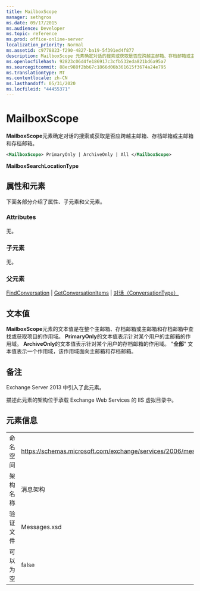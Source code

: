 ```yaml
---
title: MailboxScope
manager: sethgros
ms.date: 09/17/2015
ms.audience: Developer
ms.topic: reference
ms.prod: office-online-server
localization_priority: Normal
ms.assetid: c9778823-f290-4827-ba19-5f391ed4f877
description: MailboxScope 元素确定对话的搜索或获取是否应跨越主邮箱、存档邮箱或主邮箱和存档邮箱。
ms.openlocfilehash: 92823c06d4fe186917c3cfb532eda821bd6a95a7
ms.sourcegitcommit: 88ec988f2bb67c1866d06b361615f3674a24e795
ms.translationtype: MT
ms.contentlocale: zh-CN
ms.lasthandoff: 05/31/2020
ms.locfileid: "44455371"
---
```

# <a name="mailboxscope"></a>MailboxScope

**MailboxScope**元素确定对话的搜索或获取是否应跨越主邮箱、存档邮箱或主邮箱和存档邮箱。 
  
```XML
<MailboxScope> PrimaryOnly | ArchiveOnly | All </MailboxScope>
```

**MailboxSearchLocationType**

## <a name="attributes-and-elements"></a>属性和元素

下面各部分介绍了属性、子元素和父元素。
  
### <a name="attributes"></a>Attributes

无。
  
### <a name="child-elements"></a>子元素

无。
  
### <a name="parent-elements"></a>父元素

[FindConversation](findconversation.md)  | [GetConversationItems](getconversationitems.md)  | [对话（ConversationType）](conversation-conversationtype.md)
  
## <a name="text-value"></a>文本值

**MailboxScope**元素的文本值是在整个主邮箱、存档邮箱或主邮箱和存档邮箱中查找或获取项目的作用域。 **PrimaryOnly**的文本值表示针对某个用户的主邮箱的作用域。 **ArchiveOnly**的文本值表示针对某个用户的存档邮箱的作用域。 "**全部**" 文本值表示一个作用域，该作用域面向主邮箱和存档邮箱。 
  
## <a name="remarks"></a>备注

Exchange Server 2013 中引入了此元素。
  
描述此元素的架构位于承载 Exchange Web Services 的 IIS 虚拟目录中。
  
## <a name="element-information"></a>元素信息

|||
|:-----|:-----|
|命名空间  <br/> |https://schemas.microsoft.com/exchange/services/2006/messages  <br/> |
|架构名称  <br/> |消息架构  <br/> |
|验证文件  <br/> |Messages.xsd  <br/> |
|可以为空  <br/> |false  <br/> |
   

